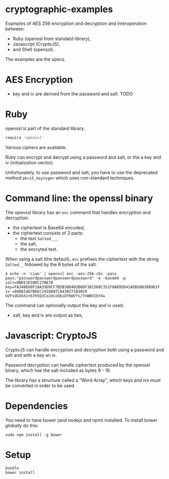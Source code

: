 # cryptographic-examples

Examples of AES 256 encryption and decryption and interoperation between:
* Ruby (openssl from standard library),
* Javascript (CryptoJS),
* and Shell (openssl).

The examples are the specs.

# AES Encryption

* key and iv are derived from the password and salt.
TODO

# Ruby

openssl is part of the standard library.

```ruby
require 'openssl'
```
Various ciphers are available.

Ruby can encrypt and decrypt using a password and salt, or
the a key and iv (initialization vector).

Unfortunately, to use password and salt, you have to use the
deprecated method `pkcs5_keyivgen` which uses non-standard
techniques.

# Command line: the openssl binary

The openssl library has an `enc` command that handles encryption and decryption.
* the ciphertext is Base64 encoded,
* the ciphertext consists of 3 parts:
  * the text `Salted__`,
  * the salt,
  * the encryted text.

When using a salt (the default), `enc`  prefixes the ciphertext with the string
`Salted__` followed by the 8 bytes of the salt.

```shell
$ echo -n 'ciao' | openssl enc -aes-256-cbc -pass pass:"passwordpasswordpasswordpassword" -e -base64 -p
salt=9BEE1E50DC27B678
key=FA348E60F18A35D9CF7B5B38D402B6DF3815D8C351F8AB95D41AEB50B3809D1F
iv =04801487B6EC101DA97CA430271838C0
U2FsdGVkX1+b7h5Q3Ce2eCoUbiDYbWVfs/TnWBVIbY4=
```

The command can optionally output the key and iv used.
* salt, key and iv are output as hex,

# Javascript: CryptoJS

CryptoJS can handle encryption and decryption both using a password and salt
and with a key an iv.

Password decryption can handle ciphertext produced by the openssl binary,
which has the salt included as bytes 9 - 16.

The library has a structure called a "Word Array", which keys and ivs
must be converted in order to be used.

# Dependencies

You need to have bower (and nodejs and npm) installed.
To install bower *globally* do this:

```shell
sudo npm install -g bower
```

# Setup

```shell
bundle
bower install
```
